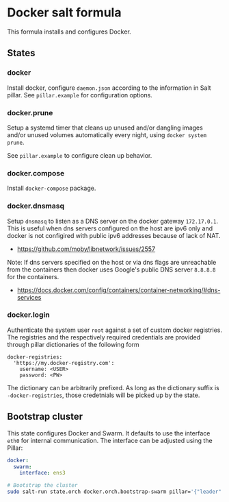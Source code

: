 # Docker salt formula

This formula installs and configures Docker.

## States

### docker

Install docker, configure `daemon.json` according to the information in Salt pillar.
See `pillar.example` for configuration options.

### docker.prune

Setup a systemd timer that cleans up unused and/or dangling images and/or unused volumes automatically every night, using `docker system prune`.

See `pillar.example` to configure clean up behavior.

### docker.compose

Install `docker-compose` package.

### docker.dnsmasq

Setup `dnsmasq` to listen as a DNS server on the docker gateway `172.17.0.1`. This is useful when dns servers configured on the host are ipv6 only
and docker is not configired with public ipv6 addresses because of lack of NAT.

- https://github.com/moby/libnetwork/issues/2557

Note: If dns servers specified on the host or via dns flags are unreachable from the containers then docker uses Google's public DNS server `8.8.8.8` for the containers.

- https://docs.docker.com/config/containers/container-networking/#dns-services

### docker.login

Authenticate the system user `root` against a set of custom docker registries.
The registries and the respectively required credentials are provided through pillar dictionaries of the following form

```
docker-registries:
  'https://my.docker-registry.com':
    username: <USER>
    password: <PW>
```

The dictionary can be arbitrarily prefixed.
As long as the dictionary suffix is `-docker-registries`, those credetnials will be picked up by the state.

## Bootstrap cluster

This state configures Docker and Swarm. It defaults to use the interface `eth0` for internal communication.
The interface can be adjusted using the Pillar:

```yaml
docker:
  swarm:
    interface: ens3
```

```bash
# Bootstrap the cluster
sudo salt-run state.orch docker.orch.bootstrap-swarm pillar='{"leader": "$leader", "nodes": ["$2nd_node", "3rd_node"]}'
```
